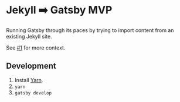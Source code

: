 # Jekyll :arrow_right: Gatsby MVP

Running Gatsby through its paces by trying to import content from an existing Jekyll site.

See [#1](https://github.com/mmistakes/gatsby-test/issues/1) for more context.

## Development

1. Install [Yarn](https://yarnpkg.com/en/).
2. `yarn`
3. `gatsby develop`
